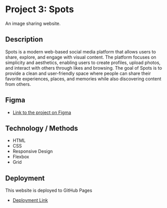 # Project 3: Spots

An image sharing website.

## Description

Spots is a modern web-based social media platform that allows users to share, explore, and engage with visual content. The platform focuses on simplicity and aesthetics, enabling users to create profiles, upload photos, and interact with others through likes and browsing. The goal of Spots is to provide a clean and user-friendly space where people can share their favorite experiences, places, and memories while also discovering content from others.

## Figma

- [Link to the project on Figma](https://www.figma.com/file/BBNm2bC3lj8QQMHlnqRsga/Sprint-3-Project-%E2%80%94-Spots?type=design&node-id=2%3A60&mode=design&t=afgNFybdorZO6cQo-1)

## Technology / Methods

- HTML
- CSS
- Responsive Design
- Flexbox
- Grid

## Deployment

This website is deployed to GitHub Pages

- [Deployment Link]()
